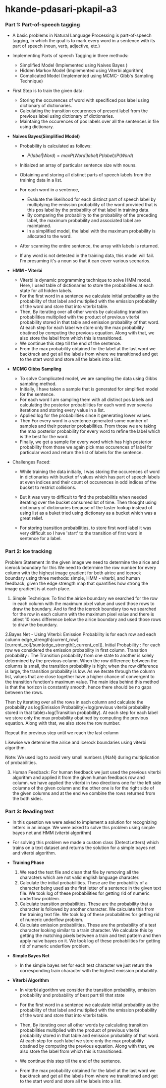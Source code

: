 # hkande-pdasari-pkapil-a3

### Part 1: Part-of-speech tagging

- A basic problems in Natural Language Processing is part-of-speech tagging, in which the goal is to mark every word in a sentence with its part of speech (noun, verb, adjective, etc.)
- Implementing Parts of speech Tagging in three methods:

  - Simplified Model (Implemented using Naives Bayes )
  - Hidden Markov Model (Implemented using Viterbi algorithm)
  - Complicated Model (Implemented using MCMC- Gibb's Sampling Technique)

- First Step is to train the given data:

  - Storing the occurences of word with specificed pos label using dictionary of dictionaries.
  - Calculating the transition occurences of present label from the previous label using dictionary of dictionaries.
  - Maintaing the occurences of pos labels over all the sentences in file using dictionary.

- **Naives Bayes(Simplified Model)**

  - Probability is calculated as follows:
    - $P(label|Word) = max{P(Word|label)\, P(label) / P(Word)}$
  - Initialzed an array of particular sentence size with nouns.
  - Obtaining and storing all distinct parts of speech labels from the training data in a list.
  - For each word in a sentence,
    - Evaluate the likelihood for each distinct part of speech label by multiplying the emission probability of the word provided that is this pos label by the probability of that label in training data.
    - By comparing the probability to the probability of the preceding label, the maximum probability and associated label are maintained.
    - In a simplified model, the label with the maximum probability is allocated to the word.
  - After scanning the entire sentence, the array with labels is returned.

  - If any word is not detected in the training data, this model will fail. I'm presuming it's a noun so that it can cover various scenarios.

- **HMM - Viterbi**

  - Viterbi is dynamic programming technique to solve HMM model. Here, I used table of dictionaries to store the probabilities at each state for all hidden labels.
  - For the first word in a sentence we calculate initial probability as the probability of that label and multiplied with the emission probability of the word and store that into viterbi table.
  - Then, By iterating over all other words by calculating transition probabilities multiplied with the product of previous viterbi probability stored in that table and emission probability of that word. At each step for each label we store only the max probability obatined by computing the previous equation. Along with that, we also store the label from which this is transitioned.
  - We continue this step till the end of the sentence.
  - From the max probability obtained for the label at the last word we backtrack and get all the labels from where we transitioned and get to the start word and store all the labels into a list.

- **MCMC Gibbs Sampling**

  - To solve Complicated model, we are sampling the data using Gibbs sampling method.
  - Initially, I have taken a sample that is generated for simplified model for the sentence.
  - For each word I am sampling them with all distinct pos labels and calculating the posterior probabilities for each word over severla iterations and storing every value in a list.
  - Applied log for the probabilities since it generating lower values.
  - Then For every word in a sentence generated some number of samples and their posterior probabilities. From those we are taking the max posterior probability for every word to refine the label which is the best for the word.
  - Finally, we get a sample for every word which has high posterior probability from those we again pick max occurences of label for particular word and return the list of labels for the sentence.

- Challenges Faced:

  - While training the data initially, I was storing the occurences of word in dictionaries with bucket of values which has part of speech labels at even indices and their count of occurences in odd indices of the bucket to restrict collisions.
  - But it was very to difficult to find the probabilitis when needed iterating over the bucket consumed lot of time. Then thought using dictionary of dictionaries because of the faster lookup instead of using list as a buket tried using dictionary as a bucket which was a great relief.

  - For storing transition probabilities, to store first word label it was very difficult so I have 'start' to the transition of first word in sentence for a label.

### Part 2: Ice tracking

Problem Statement :In the given image we need to determine the airice and icerock boundary for this We need to determine the row number for every column with the highest image gradient for both airice and icerock boundary using three methods: simple, HMM - viterbi, and human feedback, given the edge strength map that quantifies how strong the image gradient is at each place.

1. Simple Technique:
   To find the airice boundary we searched for the row in each column with the maximum pixel value and used those rows to draw the boundary.
   And to find the icerock boundary too we searched for the row in each column with the maximum pixel value and there is atlest 10 rows difference below the airice boundary and used those rows to draw the boundary.

2.Bayes Net - Using Viterbi:
Emission Probability is for each row and each column edge_strength[current_row][current_col]/sum(edge_strength[:,current_col]).
Initial Probability : For each row we considered the emission probability in first column.
Transition probability : The Transition probability from one state to another is solely determined by the previous column. When the row difference between the columns is small, the transition probability is high; when the row difference is large, the transition probability is low. As we iterate through the column list, values that are close together have a higher chance of convergent to the transition function's maximum value. The main idea behind this method is that the horizon is constantly smooth, hence there should be no gaps between the rows.

Then by iterating over all the rows in each column and calculate the probability as log(Emission Probability)+log(previous viterbi probability stored in that table)+log(Transition probability). At each step for each label we store only the max probability obatined by computing the previous equation. Along with that, we also store the row number.

Repeat the previous step until we reach the last column

Likewise we detemine the airice and icerock boundaries using viterbi algorithm.

Note: We used log to avoid very small numbers (/NaN) during multiplication of probabilities.

3. Human Feedback:
   For human feedback we just used the previous viterbi algorithm and applied it from the given human feedback row and column.
   we have applied the viterbi in two directions one for the left side columns of the given column and the other one is for the right side of the given columns and at the end we combine the rows returned from the both sides.

### Part 3: Reading text

- In this question we were asked to implement a solution for recognizing letters in an image. We were asked to solve this problem using simple bayes net and HMM (viterbi algorithm)

- For solving this problem we made a custom class (DetectLetters) which trains on a text dataset and returns the solution for a simple bayes net and viterbi algorithm.

- **Training Phase**

  1. We read the text file and clean that file by removing all the characters which are not valid english language character.
  2. Calculate the initial probabilities. These are the probability of a character being used as the first letter of a sentence in the given text file. We took log of these probabilities for getting rid of numeric underflow problem.
  3. Calculate transition probabilities. These are the probability that a character is followed by another character. We calculate this from the training text file. We took log of these probabilities for getting rid of numeric underflow problem.
  4. Calculate emission probabilities. These are the probability of a test character looking similar to a train character. We calculate this by getting the matching pixels between a train and test pattern and then apply naive bayes on it. We took log of these probabilities for getting rid of numeric underflow problem.

- **Simple Bayes Net**

  - In the simple bayes net for each test character we just return the corresponding train character with the highest emission probability.

- **Viterbi Algorithm**

  - In viterbi algorithm we consider the transition probability, emission probability and probability of best part till that state

  - For the first word in a sentence we calculate initial probability as the probability of that label and multiplied with the emission probability of the word and store that into viterbi table.
  - Then, By iterating over all other words by calculating transition probabilities multiplied with the product of previous viterbi probability stored in that table and emission probability of that word. At each step for each label we store only the max probability obatined by computing the previous equation. Along with that, we also store the label from which this is transitioned.
  - We continue this step till the end of the sentence.
  - From the max probability obtained for the label at the last word we backtrack and get all the labels from where we transitioned and get to the start word and store all the labels into a list.
